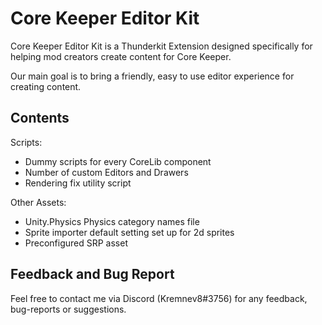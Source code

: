 # Core Keeper Editor Kit

Core Keeper Editor Kit is a Thunderkit Extension designed specifically for helping mod creators create content for Core Keeper.

Our main goal is to bring a friendly, easy to use editor experience for creating content.

## Contents

Scripts:
* Dummy scripts for every CoreLib component
* Number of custom Editors and Drawers
* Rendering fix utility script

Other Assets:
* Unity.Physics Physics category names file
* Sprite importer default setting set up for 2d sprites
* Preconfigured SRP asset

## Feedback and Bug Report
Feel free to contact me via Discord (Kremnev8#3756) for any feedback, bug-reports or suggestions.